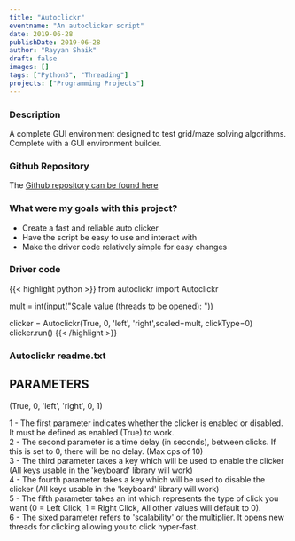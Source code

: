 ```yaml
---
title: "Autoclickr"
eventname: "An autoclicker script"
date: 2019-06-28
publishDate: 2019-06-28
author: "Rayyan Shaik"
draft: false
images: []
tags: ["Python3", "Threading"]
projects: ["Programming Projects"]
---
```


### Description
A complete GUI environment designed to test grid/maze solving algorithms. Complete with a GUI environment
builder.

### Github Repository
The [Github repository can be found here](https://github.com/rayyanshaik2022/Autoclickr/https://github.com/WPS-Programming/Agent-Maze-Solver)

### What were my goals with this project?
* Create a fast and reliable auto clicker
* Have the script be easy to use and interact with
* Make the driver code relatively simple for easy changes

### Driver code
{{< highlight python >}}
from autoclickr import Autoclickr

mult = int(input("Scale value (threads to be opened): "))

clicker = Autoclickr(True, 0, 'left', 'right',scaled=mult, clickType=0)
clicker.run()
{{< /highlight >}}

### Autoclickr readme.txt
## PARAMETERS
(True, 0, 'left', 'right', 0, 1)

1 - The first parameter indicates whether the clicker is enabled or disabled. It must be defined as enabled (True) to work.  
2 - The second parameter is a time delay (in seconds), between clicks. If this is set to 0, there will be no delay. (Max cps of 10)  
3 - The third parameter takes a key which will be used to enable the clicker (All keys usable in the 'keyboard' library will work)  
4 - The fourth parameter takes a key which will be used to disable the clicker (All keys usable in the 'keyboard' library will work)  
5 - The fifth parameter takes an int which represents the type of click you want (0 = Left Click, 1 = Right Click, All other values will default to 0).  
6 - The sixed parameter refers to 'scalability' or the multiplier. It opens new threads for clicking allowing you to click hyper-fast.